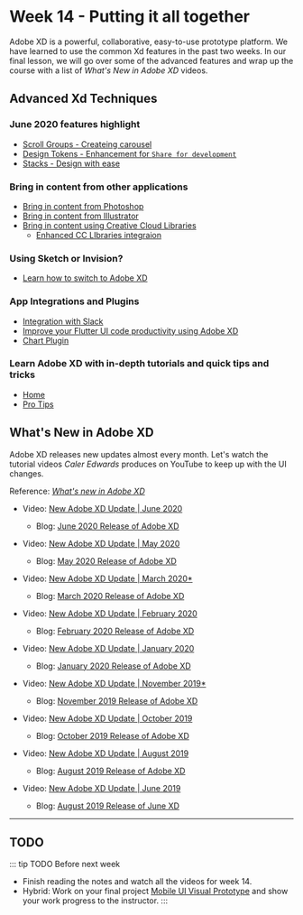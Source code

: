 # Week 14 - Putting it all together

Adobe XD is a powerful, collaborative, easy-to-use prototype platform. We have learned to use the common Xd features in the past two weeks. In our final lesson, we will go over some of the advanced features and wrap up the course with a list of *What's New in Adobe XD* videos. 


## Advanced Xd Techniques

<YouTube
  title="Scroll Groups"
  url="https://www.youtube.com/embed/7FuL2BosGr0"
/>

### June 2020 features highlight
- [Scroll Groups - Createing carousel](https://youtu.be/7FuL2BosGr0)
- [Design Tokens - Enhancement for `Share for development`](https://youtu.be/-ifl1tl-SuE)
- [Stacks - Design with ease](https://letsxd.com/stacks)

### Bring in content from other applications
- [Bring in content from Photoshop](https://helpx.adobe.com/xd/how-to/import-assets-from-photoshop.html)
- [Bring in content from Illustrator](https://helpx.adobe.com/xd/how-to/import-assets-from-illustrator.html)
- [Bring in content using Creative Cloud Libraries](https://helpx.adobe.com/xd/how-to/add-assets-from-cc-library-to-xd.html) 
    - [Enhanced CC LIbraries integraion](https://youtu.be/GWuA1y79AT8)

### Using Sketch or Invision?
- [Learn how to switch to Adobe XD](https://letsxd.com/sketch)


### App Integrations and Plugins

- [Integration with Slack](https://slack.com/apps/A7P35MCT0-adobe-creative-cloud)
- [Improve your Flutter UI code productivity using Adobe XD](https://medium.com/@rakeshpandith.ts/improve-your-flutter-ui-code-productivity-using-adobe-xd-c44bfd6490c6)
- [Chart Plugin](https://chartplugin.com)


### Learn Adobe XD with in-depth tutorials and quick tips and tricks
- [Home](https://letsxd.com)
- [Pro Tips](https://letsxd.com/protips)


## What's New in Adobe XD

Adobe XD releases new updates almost every month. Let's watch the tutorial videos *Caler Edwards* produces on YouTube to keep up with the UI changes. 

Reference: [*What's new in Adobe XD*](https://helpx.adobe.com/ca/xd/help/whats-new.html)

<YouTube
  title="New Adobe XD Update | June 2020"
  url="https://www.youtube.com/embed/e6R9QiyB3YQ"
/>

- Video: [New Adobe XD Update | June 2020](https://youtu.be/e6R9QiyB3YQ)
    - Blog: [June 2020 Release of Adobe XD](https://theblog.adobe.com/xd-june-2020-scroll-groups-stacks-more)

- Video: [New Adobe XD Update | May 2020](https://youtu.be/g1ZfTi3-ypE)
    - Blog: [May 2020 Release of Adobe XD](https://theblog.adobe.com/xd-may-2020-offline-coediting-sharing-improvements)

- Video: [New Adobe XD Update | March 2020*](https://youtu.be/kPib1jYFnd4)
    - Blog: [March 2020 Release of Adobe XD](https://theblog.adobe.com/xd-march-2020-audio-prototyping-anchor-links-more)

- Video: [New Adobe XD Update | February 2020](https://youtu.be/oq3wBgff2XY)
    - Blog: [February 2020 Release of Adobe XD](https://theblog.adobe.com/announcing-mac-os-voice-control-adobe-xd/)

- Video: [New Adobe XD Update | January 2020](https://youtu.be/_4Wf9P5lV1c)
    - Blog: [January 2020 Release of Adobe XD](https://theblog.adobe.com/xd-january-2020-content-aware-layout-plugin-apis)

- Video: [New Adobe XD Update | November 2019*](https://youtu.be/k5aumarZ4sQ)
    - Blog: [November 2019 Release of Adobe XD](https://theblog.adobe.com/xd-november-2019-update-coediting-more/)

- Video: [New Adobe XD Update | October 2019](https://youtu.be/0ttcgqg4XG4)
    - Blog: [October 2019 Release of Adobe XD](https://theblog.adobe.com/xd-october-2019-update-blend-modes-shortcuts-more)

- Video: [New Adobe XD Update | August 2019](https://youtu.be/nPy8HaVhkbw)
    - Blog: [August 2019 Release of Adobe XD](https://theblog.adobe.com/xd-august-2019-update-auto-css-plugins-panel-more)
    
- Video: [New Adobe XD Update | June 2019](https://youtu.be/iDI1ykinExI)
    - Blog: [August 2019 Release of June XD](https://theblog.adobe.com/xd-june-2019-update-property-inspector-superscript-subscript-more)    

---

## TODO

::: tip TODO Before next week

- Finish reading the notes and watch all the videos for week 14.
- Hybrid: Work on your final project [Mobile UI Visual Prototype](../assignments/proj.md) and show your work progress to the instructor.
  :::
